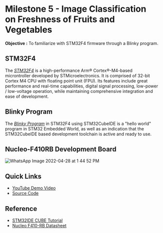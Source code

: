 # Milestone 5 - Image Classification on Freshness of Fruits and Vegetables
**Objective :** To familiarize with STM32F4 firmware through a Blinky program.  

> 

## STM32F4
The [_STM32F4_](https://www.st.com/en/microcontrollers-microprocessors/stm32f4-series.html) is a high-performance Arm® Cortex®-M4-based microntroller developed by STMicroelectronics. It is comprised of 32-bit Cortex M4 CPU with floating point unit (FPU). Its features include great performance and real-time capabilities, digital signal processing, low-power / low-voltage operation, while maintaining comprehensive integration and ease of development.

## Blinky Program
The [_Blinky Program_](https://github.com/yeehongchew/MKEL1123_Group02/blob/main/milestone1/main.c) in STM32F4 using STM32CubeIDE is a "hello world" program in STM32 Embedded World, as well as an indication that the STM32CubeIDE based development toolchain is active and ready to use.

## Nucleo-F410RB Development Board
![WhatsApp Image 2022-04-28 at 1 44 52 PM](https://user-images.githubusercontent.com/64217618/165685517-0cab1161-b673-42d9-9f4b-d8c23b8e26bc.jpeg "Nucleo-F410RB")

## Quick Links 
* [YouTube Demo Video](https://youtu.be/jqhI_9lisJs)
* [Source Code](https://github.com/yeehongchew/MKEL1123_Group02/blob/main/milestone1/main.c)

## Reference ##  
* [STM32IDE CUBE Tutorial](https://www.youtube.com/watch?v=eumKLXNlM0U)  
* [Nucleo F410-RB Datasheet](https://www.st.com/content/ccc/resource/technical/document/data_brief/c8/3c/30/f7/d6/08/4a/26/DM00105918.pdf/files/DM00105918.pdf/jcr:content/translations/en.DM00105918.pdf)
 


